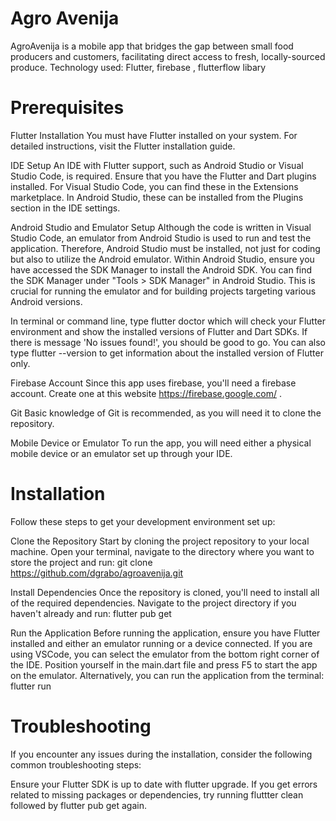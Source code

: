 
# Agro Avenija
AgroAvenija is a mobile app that bridges the gap between small food producers and customers, facilitating direct access to fresh, locally-sourced produce. Technology used: Flutter, firebase , flutterflow libary
# Prerequisites

Flutter Installation
You must have Flutter installed on your system. For detailed instructions, visit the Flutter installation guide.

IDE Setup
An IDE with Flutter support, such as Android Studio or Visual Studio Code, is required. Ensure that you have the Flutter and Dart plugins installed. For Visual Studio Code, you can find these in the Extensions marketplace. In Android Studio, these can be installed from the Plugins section in the IDE settings.

Android Studio and Emulator Setup
Although the code is written in Visual Studio Code, an emulator from Android Studio is used to run and test the application. Therefore, Android Studio must be installed, not just for coding but also to utilize the Android emulator. Within Android Studio, ensure you have accessed the SDK Manager to install the Android SDK. You can find the SDK Manager under "Tools > SDK Manager" in Android Studio. This is crucial for running the emulator and for building projects targeting various Android versions.

In terminal or command line, type flutter doctor which will check your Flutter environment and show the installed versions of Flutter and Dart SDKs. If there is message 'No issues found!', you should be good to go. You can also type flutter --version to get information about the installed version of Flutter only.

Firebase  Account
Since this app uses firebase, you'll need a firebase account. Create one at this website 
https://firebase.google.com/ .

Git
Basic knowledge of Git is recommended, as you will need it to clone the repository.

Mobile Device or Emulator
To run the app, you will need either a physical mobile device or an emulator set up through your IDE.

# Installation

Follow these steps to get your development environment set up:

Clone the Repository
Start by cloning the project repository to your local machine. Open your terminal, navigate to the directory where you want to store the project and run:
git clone https://github.com/dgrabo/agroavenija.git

Install Dependencies
Once the repository is cloned, you'll need to install all of the required dependencies. Navigate to the project directory if you haven't already and run:
flutter pub get

Run the Application
Before running the application, ensure you have Flutter installed and either an emulator running or a device connected.
If you are using VSCode, you can select the emulator from the bottom right corner of the IDE.
Position yourself in the main.dart file and press F5 to start the app on the emulator.
Alternatively, you can run the application from the terminal:
flutter run

# Troubleshooting

If you encounter any issues during the installation, consider the following common troubleshooting steps:

Ensure your Flutter SDK is up to date with flutter upgrade.
If you get errors related to missing packages or dependencies, try running fluttter clean followed by flutter pub get again.